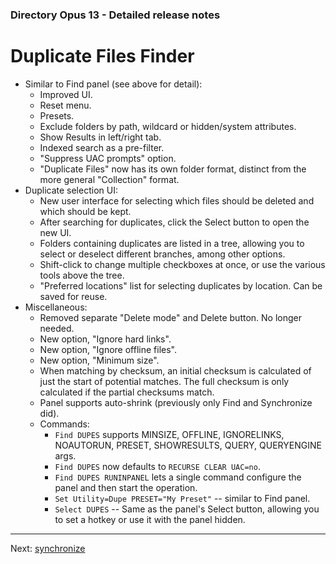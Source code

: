 ### Directory Opus 13 - Detailed release notes

# Duplicate Files Finder

- Similar to Find panel (see above for detail):
  - Improved UI.
  - Reset menu.
  - Presets.
  - Exclude folders by path, wildcard or hidden/system attributes.
  - Show Results in left/right tab.
  - Indexed search as a pre-filter.
  - "Suppress UAC prompts" option.
  - "Duplicate Files" now has its own folder format, distinct from the more general "Collection" format.
- Duplicate selection UI:
  - New user interface for selecting which files should be deleted and which should be kept.
  - After searching for duplicates, click the Select button to open the new UI.
  - Folders containing duplicates are listed in a tree, allowing you to select or deselect different branches, among other options.
  - Shift-click to change multiple checkboxes at once, or use the various tools above the tree.
  - "Preferred locations" list for selecting duplicates by location. Can be saved for reuse.
- Miscellaneous:
  - Removed separate "Delete mode" and Delete button. No longer needed.
  - New option, "Ignore hard links".
  - New option, "Ignore offline files".
  - New option, "Minimum size".
  - When matching by checksum, an initial checksum is calculated of just the start of potential matches. The full checksum is only calculated if the partial checksums match.
  - Panel supports auto-shrink (previously only Find and Synchronize did).
  - Commands:
    - `Find DUPES` supports MINSIZE, OFFLINE, IGNORELINKS, NOAUTORUN, PRESET, SHOWRESULTS, QUERY, QUERYENGINE args.
    - `Find DUPES` now defaults to `RECURSE CLEAR UAC=no`.
    - `Find DUPES RUNINPANEL` lets a single command configure the panel and then start the operation.
    - `Set Utility=Dupe PRESET="My Preset"` -- similar to Find panel.
    - `Select DUPES` -- Same as the panel's Select button, allowing you to set a hotkey or use it with the panel hidden.

------------------------------------------------------------------------

Next: [synchronize](/Manual/release_history/opus13_detailed/synchronize.md)
